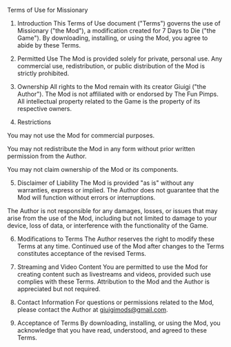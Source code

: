 Terms of Use for Missionary

1. Introduction This Terms of Use document ("Terms") governs the use of Missionary ("the Mod"), a modification created for 7 Days to Die ("the Game"). By downloading, installing, or using the Mod, you agree to abide by these Terms.

2. Permitted Use
The Mod is provided solely for private, personal use. Any commercial use, redistribution, or public distribution of the Mod is strictly prohibited.

3. Ownership All rights to the Mod remain with its creator Giuigi ("the Author"). The Mod is not affiliated with or endorsed by The Fun Pimps. All intellectual property related to the Game is the property of its respective owners.

4. Restrictions

You may not use the Mod for commercial purposes.

You may not redistribute the Mod in any form without prior written permission from the Author.

You may not claim ownership of the Mod or its components.

5. Disclaimer of Liability
The Mod is provided "as is" without any warranties, express or implied. The Author does not guarantee that the Mod will function without errors or interruptions.

The Author is not responsible for any damages, losses, or issues that may arise from the use of the Mod, including but not limited to damage to your device, loss of data, or interference with the functionality of the Game.

6. Modifications to Terms
The Author reserves the right to modify these Terms at any time. Continued use of the Mod after changes to the Terms constitutes acceptance of the revised Terms.

7. Streaming and Video Content
You are permitted to use the Mod for creating content such as livestreams and videos, provided such use complies with these Terms. Attribution to the Mod and the Author is appreciated but not required.

8. Contact Information For questions or permissions related to the Mod, please contact the Author at giuigimods@gmail.com.

9. Acceptance of Terms By downloading, installing, or using the Mod, you acknowledge that you have read, understood, and agreed to these Terms.

